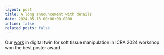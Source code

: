 ```yaml
---
layout: post
title: A long announcement with details
date: 2024-05-13 00:00:00-0800
inline: false
related_posts: false
---
```


Our [work](https://github.com/bmpelab/surgem) in digital twin for soft tissue manipulation in ICRA 2024 workshop won the best poster award
